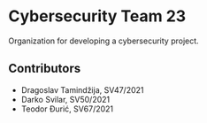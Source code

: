 # Cybersecurity Team 23
Organization for developing a cybersecurity project.
## Contributors
- Dragoslav Tamindžija, SV47/2021
- Darko Svilar, SV50/2021
- Teodor Đurić, SV67/2021
